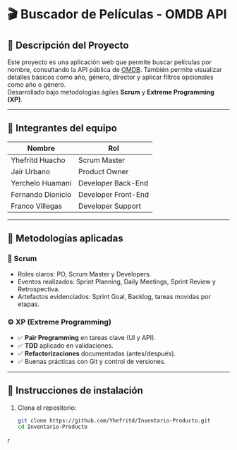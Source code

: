 # 🎬 Buscador de Películas - OMDB API

## 📌 Descripción del Proyecto

Este proyecto es una aplicación web que permite buscar películas por nombre, consultando la API pública de [OMDB](https://www.omdbapi.com/). También permite visualizar detalles básicos como año, género, director y aplicar filtros opcionales como año o género.  
Desarrollado bajo metodologías ágiles **Scrum** y **Extreme Programming (XP)**.

---

## 👥 Integrantes del equipo

| Nombre            | Rol                  |
|-------------------|----------------------|
| Yhefritd Huacho   | Scrum Master         |
| Jair Urbano       | Product Owner        |
| Yerchelo Huamani  | Developer Back-End   |
| Fernando Dionicio | Developer Front-End  |
| Franco Villegas   | Developer Support    |

---

## 🧠 Metodologías aplicadas

### 📌 Scrum
- Roles claros: PO, Scrum Master y Developers.
- Eventos realizados: Sprint Planning, Daily Meetings, Sprint Review y Retrospectiva.
- Artefactos evidenciados: Sprint Goal, Backlog, tareas movidas por etapas.

### ⚙️ XP (Extreme Programming)
- ✅ **Pair Programming** en tareas clave (UI y API).
- ✅ **TDD** aplicado en validaciones.
- ✅ **Refactorizaciones** documentadas (antes/después).
- ✅ Buenas prácticas con Git y control de versiones.

---

## 🚀 Instrucciones de instalación

1. Clona el repositorio:  
   ```bash
   git clone https://github.com/Yhefritd/Inventario-Producto.git
   cd Inventario-Producto
r



